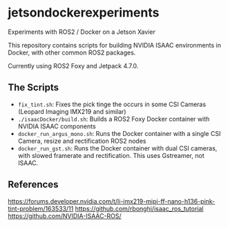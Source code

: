 # jetsondockerexperiments
Experiments with ROS2 / Docker on a Jetson Xavier

This repository contains scripts for building NVIDIA ISAAC environments
in Docker, with other common ROS2 packages.

Currently using ROS2 Foxy and Jetpack 4.7.0.

## The Scripts
- ``fix_tint.sh``: Fixes the pick tinge the occurs in some CSI Cameras (Leopard Imaging IMX219 and similar)
- ``./isaacDocker/build.sh``: Builds a ROS2 Foxy Docker container with NVIDIA ISAAC components
- ``docker_run_argus_mono.sh``: Runs the Docker container with a single CSI Camera, resize and rectification ROS2 nodes
- ``docker_run_gst.sh``: Runs the Docker container with dual CSI cameras, with slowed framerate and rectification. This uses Gstreamer, not ISAAC.

## References

https://forums.developer.nvidia.com/t/li-imx219-mipi-ff-nano-h136-pink-tint-problem/163533/11
https://github.com/rbonghi/isaac_ros_tutorial
https://github.com/NVIDIA-ISAAC-ROS/
